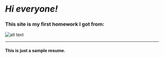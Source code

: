 # *Hi everyone!*
### This site is my first homework I got from:
![alt text](https://academy.binary-studio.com/resources/2017/icon/logo.svg "Binary Studio Academy logo")


---
#### This is just a sample resume.
